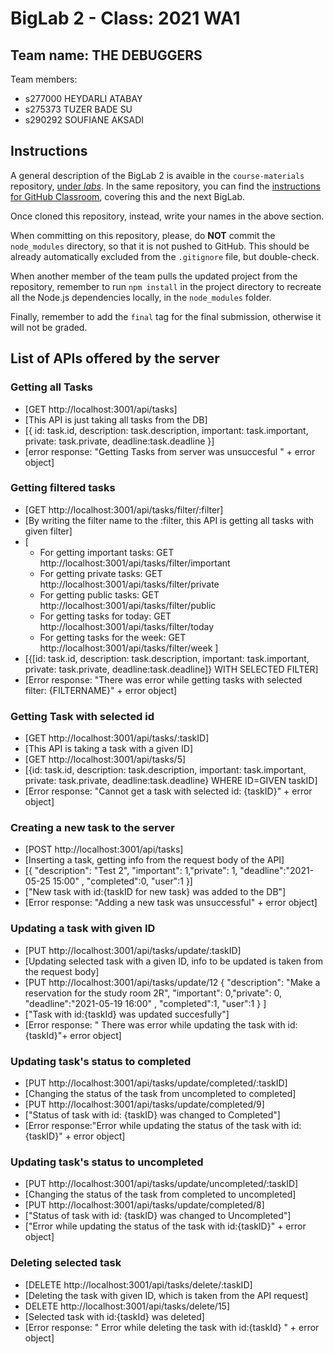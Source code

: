 # BigLab 2 - Class: 2021 WA1

## Team name: THE DEBUGGERS

Team members:

- s277000 HEYDARLI ATABAY
- s275373 TUZER BADE SU
- s290292 SOUFIANE AKSADI

## Instructions

A general description of the BigLab 2 is avaible in the `course-materials` repository, [under _labs_](https://github.com/polito-WA1-AW1-2021/course-materials/tree/main/labs/BigLab2/BigLab2.pdf). In the same repository, you can find the [instructions for GitHub Classroom](https://github.com/polito-WA1-AW1-2021/course-materials/tree/main/labs/GH-Classroom-BigLab-Instructions.pdf), covering this and the next BigLab.

Once cloned this repository, instead, write your names in the above section.

When committing on this repository, please, do **NOT** commit the `node_modules` directory, so that it is not pushed to GitHub.
This should be already automatically excluded from the `.gitignore` file, but double-check.

When another member of the team pulls the updated project from the repository, remember to run `npm install` in the project directory to recreate all the Node.js dependencies locally, in the `node_modules` folder.

Finally, remember to add the `final` tag for the final submission, otherwise it will not be graded.

## List of APIs offered by the server

### Getting all Tasks

- [GET http://localhost:3001/api/tasks]
- [This API is just taking all tasks from the DB]
- [{ id: task.id, description: task.description, important: task.important, private: task.private, deadline:task.deadline }]
- [error response: "Getting Tasks from server was unsuccesful " + error object]

### Getting filtered tasks

- [GET http://localhost:3001/api/tasks/filter/:filter]
- [By writing the filter name to the :filter, this API is getting all tasks with given filter]
- [
  - For getting important tasks: GET http://localhost:3001/api/tasks/filter/important
  - For getting private tasks: GET http://localhost:3001/api/tasks/filter/private
  - For getting public tasks: GET http://localhost:3001/api/tasks/filter/public
  - For getting tasks for today: GET http://localhost:3001/api/tasks/filter/today
  - For getting tasks for the week: GET http://localhost:3001/api/tasks/filter/week
    ]
- [{[id: task.id, description: task.description, important: task.important,
  private: task.private, deadline:task.deadline]} WITH SELECTED FILTER]
- [Error response: "There was error while getting tasks with selected filter: {FILTERNAME}" + error object]

### Getting Task with selected id

- [GET http://localhost:3001/api/tasks/:taskID]
- [This API is taking a task with a given ID]
- [GET http://localhost:3001/api/tasks/5]
- [{id: task.id, description: task.description, important: task.important,
  private: task.private, deadline:task.deadline} WHERE ID=GIVEN taskID]
- [Error response: "Cannot get a task with selected id: {taskID}" + error object]

### Creating a new task to the server

- [POST http://localhost:3001/api/tasks]
- [Inserting a task, getting info from the request body of the API]
- [{ "description": "Test 2", "important": 1,"private": 1, "deadline":"2021-05-25 15:00" , "completed":0, "user":1 }]
- ["New task with id:{taskID for new task} was added to the DB"]
- [Error response: "Adding a new task was unsuccessful" + error object]

### Updating a task with given ID

- [PUT http://localhost:3001/api/tasks/update/:taskID]
- [Updating selected task with a given ID, info to be updated is taken from the request body]
- [PUT http://localhost:3001/api/tasks/update/12
  { "description": "Make a reservation for the study room 2R", "important": 0,"private": 0, "deadline":"2021-05-19 16:00" , "completed":1, "user":1 }
  ]
- ["Task with id:{taskId} was updated succesfully"]
- [Error response: " There was error while updating the task with id:{taskId}"+ error object]

### Updating task's status to completed

- [PUT http://localhost:3001/api/tasks/update/completed/:taskID]
- [Changing the status of the task from uncompleted to completed]
- [PUT http://localhost:3001/api/tasks/update/completed/9]
- ["Status of task with id: {taskID} was changed to Completed"]
- [Error response:"Error while updating the status of the task with id:{taskID}" + error object]

### Updating task's status to uncompleted

- [PUT http://localhost:3001/api/tasks/update/uncompleted/:taskID]
- [Changing the status of the task from completed to uncompleted]
- [PUT http://localhost:3001/api/tasks/update/completed/8]
- ["Status of task with id: {taskID} was changed to Uncompleted"]
- ["Error while updating the status of the task with id:{taskID}" + error object]

### Deleting selected task

- [DELETE http://localhost:3001/api/tasks/delete/:taskID]
- [Deleting the task with given ID, which is taken from the API request]
- DELETE http://localhost:3001/api/tasks/delete/15]
- [Selected task with id:{taskId} was deleted]
- [Error response: " Error while deleting the task with id:{taskId} " + error object]
